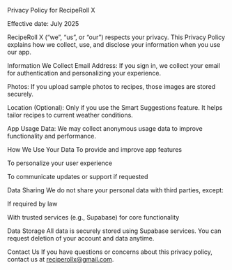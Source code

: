 Privacy Policy for RecipeRoll X

Effective date: July 2025

RecipeRoll X (“we”, “us”, or “our”) respects your privacy. This Privacy Policy explains how we collect, use, and disclose your information when you use our app.

Information We Collect
Email Address: If you sign in, we collect your email for authentication and personalizing your experience.

Photos: If you upload sample photos to recipes, those images are stored securely.

Location (Optional): Only if you use the Smart Suggestions feature. It helps tailor recipes to current weather conditions.

App Usage Data: We may collect anonymous usage data to improve functionality and performance.

How We Use Your Data
To provide and improve app features

To personalize your user experience

To communicate updates or support if requested

Data Sharing
We do not share your personal data with third parties, except:

If required by law

With trusted services (e.g., Supabase) for core functionality

Data Storage
All data is securely stored using Supabase services. You can request deletion of your account and data anytime.

Contact Us
If you have questions or concerns about this privacy policy, contact us at reciperollx@gmail.com.
